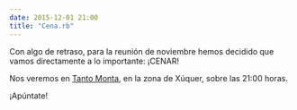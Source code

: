 ```yaml
---
date: 2015-12-01 21:00
title: "Cena.rb"
---
```


Con algo de retraso, para la reunión de noviembre hemos decidido que vamos directamente a lo importante: ¡CENAR!

Nos veremos en [Tanto Monta](https://www.facebook.com/pages/Tanto-Monta/137334142993976), en la zona de Xúquer, sobre las 21:00 horas.

¡Apúntate!
